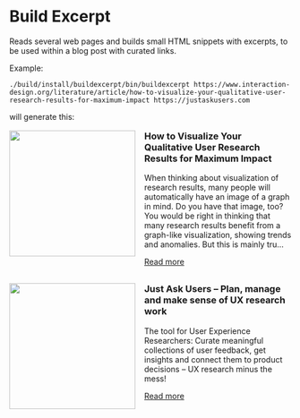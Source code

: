 # Build Excerpt

Reads several web pages and builds small HTML snippets with excerpts, to be used within a blog post with curated links.

Example:

    ./build/install/buildexcerpt/bin/buildexcerpt https://www.interaction-design.org/literature/article/how-to-visualize-your-qualitative-user-research-results-for-maximum-impact https://justaskusers.com

will generate this:

<style>
    .excerptContainer {
        display: flex;
        flex-direction: row;
        margin-top: 1rem;
    }

    .excerptText {
        padding-left: 1rem;
    }

    .excerptText h3 {
        margin-top: 0;
    }

    .excerptImage img {
        width: 225px;
    }
</style>

<div class="excerptContainer">
    <div class="excerptImage">
        <img src="https://public-media.interaction-design.org/images/ux-daily/article_131004_hero_5a32b25514ca99.99475750.png" />
    </div>
    <div class="excerptText">
        <h3>How to Visualize Your Qualitative User Research Results for Maximum Impact</h3>
        <p>When thinking about visualization of research results, many people will automatically have an image of a graph in mind. Do you have that image, too? You would be right in thinking that many research results benefit from a graph-like visualization, showing trends and anomalies. But this is mainly tru...</p>
        <p><a href="https://www.interaction-design.org/literature/article/how-to-visualize-your-qualitative-user-research-results-for-maximum-impact">Read more</a></p>
    </div>
</div>

<div class="excerptContainer">
    <div class="excerptImage">
        <img src="https://justaskusers.com/wp-content/uploads/2018/03/jau-twitter-image.png" />
    </div>
    <div class="excerptText">
        <h3>Just Ask Users – Plan, manage and make sense of UX research work</h3>
        <p>The tool for User Experience Researchers: Curate meaningful collections of user feedback, get insights and connect them to product decisions – UX research minus the mess!</p>
        <p><a href="https://justaskusers.com/">Read more</a></p>
    </div>
</div>
